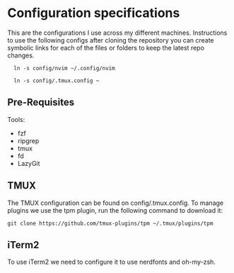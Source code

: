 # Configuration specifications

This are the configurations I use across my different machines. Instructions to
use the following configs after cloning the repository you can create symbolic
links for each of the files or folders to keep the latest repo changes.

```
  ln -s config/nvim ~/.config/nvim

  ln -s config/.tmux.config ~
```

## Pre-Requisites

Tools:

- fzf
- ripgrep
- tmux
- fd
- LazyGit

## TMUX

The TMUX configuration can be found on config/.tmux.config. To manage plugins
we use the tpm plugin, run the following command to download it:

`git clone https://github.com/tmux-plugins/tpm ~/.tmux/plugins/tpm`

## iTerm2

To use iTerm2 we need to configure it to use nerdfonts and oh-my-zsh.
